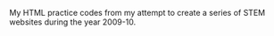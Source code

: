 My HTML practice codes from my attempt to create a series of STEM websites during the year 2009-10.


